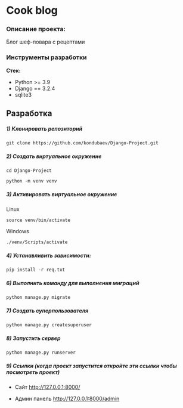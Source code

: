 # Cook blog

### Описание проекта:
Блог шеф-повара с рецептами

### Инструменты разработки

**Стек:**
- Python >= 3.9
- Django == 3.2.4
- sqlite3

## Разработка

##### 1) Клонировать репозиторий

    git clone https://github.com/kondubaev/Django-Project.git

##### 2) Создать виртуальное окружение

    cd Django-Project
    
    python -m venv venv
    
##### 3) Активировать виртуальное окружение
    
Linux

    source venv/bin/activate
    
Windows

    ./venv/Scripts/activate

##### 4) Устанавливить зависимости:

    pip install -r req.txt

##### 6) Выполнить команду для выполнения миграций

    python manage.py migrate
    
##### 7) Создать суперпользователя

    python manage.py createsuperuser
    
##### 8) Запустить сервер

    python manage.py runserver

##### 9) Ссылки (когда проект запустится откройте эти ссылки чтобы посмотреть проект)

- Сайт http://127.0.0.1:8000/

- Админ панель http://127.0.0.1:8000/admin
